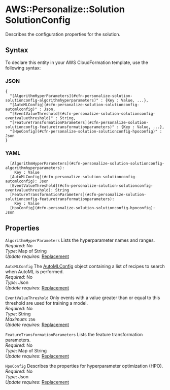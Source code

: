 # AWS::Personalize::Solution SolutionConfig<a name="aws-properties-personalize-solution-solutionconfig"></a>

Describes the configuration properties for the solution\.

## Syntax<a name="aws-properties-personalize-solution-solutionconfig-syntax"></a>

To declare this entity in your AWS CloudFormation template, use the following syntax:

### JSON<a name="aws-properties-personalize-solution-solutionconfig-syntax.json"></a>

```
{
  "[AlgorithmHyperParameters](#cfn-personalize-solution-solutionconfig-algorithmhyperparameters)" : {Key : Value, ...},
  "[AutoMLConfig](#cfn-personalize-solution-solutionconfig-automlconfig)" : Json,
  "[EventValueThreshold](#cfn-personalize-solution-solutionconfig-eventvaluethreshold)" : String,
  "[FeatureTransformationParameters](#cfn-personalize-solution-solutionconfig-featuretransformationparameters)" : {Key : Value, ...},
  "[HpoConfig](#cfn-personalize-solution-solutionconfig-hpoconfig)" : Json
}
```

### YAML<a name="aws-properties-personalize-solution-solutionconfig-syntax.yaml"></a>

```
  [AlgorithmHyperParameters](#cfn-personalize-solution-solutionconfig-algorithmhyperparameters): 
    Key : Value
  [AutoMLConfig](#cfn-personalize-solution-solutionconfig-automlconfig): Json
  [EventValueThreshold](#cfn-personalize-solution-solutionconfig-eventvaluethreshold): String
  [FeatureTransformationParameters](#cfn-personalize-solution-solutionconfig-featuretransformationparameters): 
    Key : Value
  [HpoConfig](#cfn-personalize-solution-solutionconfig-hpoconfig): Json
```

## Properties<a name="aws-properties-personalize-solution-solutionconfig-properties"></a>

`AlgorithmHyperParameters`  <a name="cfn-personalize-solution-solutionconfig-algorithmhyperparameters"></a>
Lists the hyperparameter names and ranges\.  
*Required*: No  
*Type*: Map of String  
*Update requires*: [Replacement](https://docs.aws.amazon.com/AWSCloudFormation/latest/UserGuide/using-cfn-updating-stacks-update-behaviors.html#update-replacement)

`AutoMLConfig`  <a name="cfn-personalize-solution-solutionconfig-automlconfig"></a>
The [AutoMLConfig](https://docs.aws.amazon.com/personalize/latest/dg/API_AutoMLConfig.html) object containing a list of recipes to search when AutoML is performed\.  
*Required*: No  
*Type*: Json  
*Update requires*: [Replacement](https://docs.aws.amazon.com/AWSCloudFormation/latest/UserGuide/using-cfn-updating-stacks-update-behaviors.html#update-replacement)

`EventValueThreshold`  <a name="cfn-personalize-solution-solutionconfig-eventvaluethreshold"></a>
Only events with a value greater than or equal to this threshold are used for training a model\.  
*Required*: No  
*Type*: String  
*Maximum*: `256`  
*Update requires*: [Replacement](https://docs.aws.amazon.com/AWSCloudFormation/latest/UserGuide/using-cfn-updating-stacks-update-behaviors.html#update-replacement)

`FeatureTransformationParameters`  <a name="cfn-personalize-solution-solutionconfig-featuretransformationparameters"></a>
Lists the feature transformation parameters\.  
*Required*: No  
*Type*: Map of String  
*Update requires*: [Replacement](https://docs.aws.amazon.com/AWSCloudFormation/latest/UserGuide/using-cfn-updating-stacks-update-behaviors.html#update-replacement)

`HpoConfig`  <a name="cfn-personalize-solution-solutionconfig-hpoconfig"></a>
Describes the properties for hyperparameter optimization \(HPO\)\.  
*Required*: No  
*Type*: Json  
*Update requires*: [Replacement](https://docs.aws.amazon.com/AWSCloudFormation/latest/UserGuide/using-cfn-updating-stacks-update-behaviors.html#update-replacement)